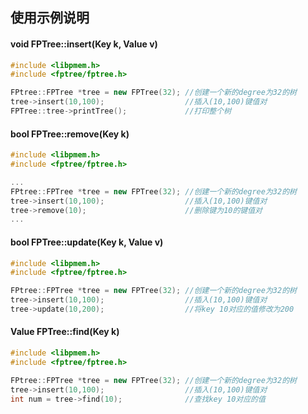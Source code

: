 ## 使用示例说明

#### void FPTree::insert(Key k, Value v)

```c++
#include <libpmem.h>
#include <fptree/fptree.h>

FPtree::FPTree *tree = new FPTree(32); //创建一个新的degree为32的树
tree->insert(10,100);                  //插入(10,100)键值对
FPTree::tree->printTree();             //打印整个树
```

#### bool FPTree::remove(Key k) 

```c++
#include <libpmem.h>
#include <fptree/fptree.h>

...
FPtree::FPTree *tree = new FPTree(32); //创建一个新的degree为32的树
tree->insert(10,100);                  //插入(10,100)键值对
tree->remove(10);                      //删除键为10的键值对
...
```

#### bool FPTree::update(Key k, Value v) 

```c++
#include <libpmem.h>
#include <fptree/fptree.h>

FPtree::FPTree *tree = new FPTree(32); //创建一个新的degree为32的树
tree->insert(10,100);                  //插入(10,100)键值对
tree->update(10,200);                  //将key 10对应的值修改为200
```

#### Value FPTree::find(Key k)

```c++
#include <libpmem.h>
#include <fptree/fptree.h>

FPtree::FPTree *tree = new FPTree(32); //创建一个新的degree为32的树
tree->insert(10,100);                  //插入(10,100)键值对
int num = tree->find(10);              //查找key 10对应的值
```
